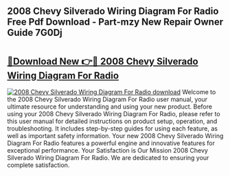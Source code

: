 ## 2008 Chevy Silverado Wiring Diagram For Radio Free Pdf Download - Part-mzy New Repair Owner Guide 7G0Dj

# <h2><a href="http://dfjqjo.blite.top/?on=2008+Chevy+Silverado+Wiring+Diagram+For+Radio">🔗Download New 👉🔴 2008 Chevy Silverado Wiring Diagram For Radio</a></h2>

[![2008 Chevy Silverado Wiring Diagram For Radio download](https://i.imgur.com/lujVjoI.png)](http://dfjqjo.blite.top/?on=2008+Chevy+Silverado+Wiring+Diagram+For+Radio)
Welcome to the 2008 Chevy Silverado Wiring Diagram For Radio user manual, your ultimate resource for understanding and using your new product. Before using your 2008 Chevy Silverado Wiring Diagram For Radio, please refer to this user manual for detailed instructions on product setup, operation, and troubleshooting. It includes step-by-step guides for using each feature, as well as important safety information. Your new 2008 Chevy Silverado Wiring Diagram For Radio features a powerful engine and innovative features for exceptional performance. Your Satisfaction is Our Mission 2008 Chevy Silverado Wiring Diagram For Radio. We are dedicated to ensuring your complete satisfaction.
